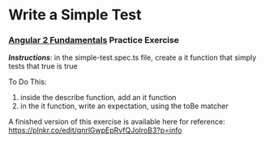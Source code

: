 # Write a Simple Test
### [Angular 2 Fundamentals]("https://app.pluralsight.com/courses/angular2-fundamentals") Practice Exercise


**_Instructions_**: in the simple-test.spec.ts file, create a it function that 
simply tests that true is true


To Do This:

1. inside the describe function, add an it function
2. in the it function, write an expectation, using the toBe matcher

A finished version of this exercise is available here for reference: https://plnkr.co/edit/qnrlGwpEpRvfQJoIroB3?p=info
